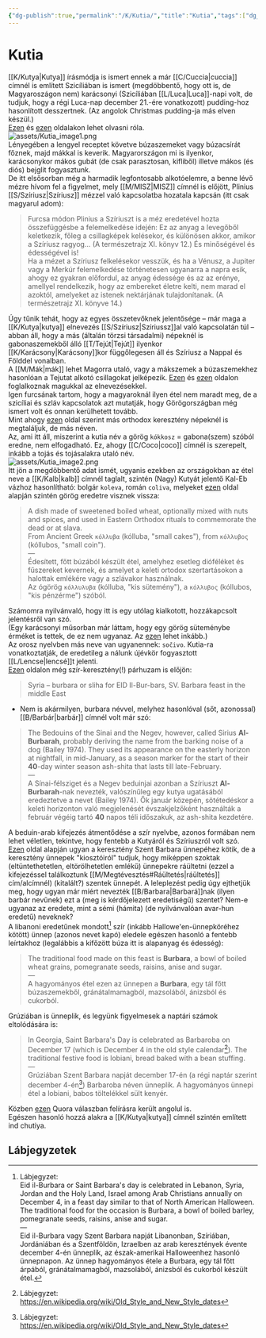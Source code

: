 ```yaml
---
{"dg-publish":true,"permalink":"/K/Kutia/","title":"Kutia","tags":["dg_uploaded","Englishtexttranslated"],"created":"2023-11-11T11:23","updated":"2023-11-11T11:23"}
---
```



# Kutia

[[K/Kutya\|Kutya]] írásmódja is ismert ennek a már [[C/Cuccia\|cuccia]] címnél is említett Szicíliában is ismert (megdöbbentő, hogy ott is, de Magyaroszágon nem) karácsonyi (Szicíliában [[L/Luca\|Luca]]-napi volt, de tudjuk, hogy a régi Luca-nap december 21.-ére vonatkozott) pudding-hoz hasonlított desszertnek. (Az angolok Christmas pudding-ja más elven készül.)  
[Ezen](https://www.everydayhealthyrecipes.com/polish-kutia-recipe-wheat-berry-pudding/) és [ezen](https://en.avtodid.pp.ua/17395/1/kutia.html) oldalakon lehet olvasni róla.  
![assets/Kutia_image1.png](/img/user/K/assets/Kutia_image1.png)  
Lényegében a lengyel receptet követve búzaszemeket vagy búzacsírát főznek, majd mákkal is keverik. Magyarországon mi is ilyenkor, karácsonykor mákos gubát (de csak parasztosan, kifliből) illetve mákos (és diós) bejglit fogyasztunk.  
De itt elsősorban még a harmadik legfontosabb alkotóelemre, a benne lévő mézre hívom fel a figyelmet, mely [[M/MISZ\|MISZ]] címnél is előjött, Plinius [[S/Szíriusz\|Szíriusz]] mézzel való kapcsolatba hozatala kapcsán (itt csak magyarul adom):  
> Furcsa módon Plinius a Szíriuszt is a méz eredetével hozta összefüggésbe a felemelkedése idején:
> Ez az anyag a levegőből keletkezik, főleg a csillagképek kelésekor, és különösen akkor, amikor a Szíriusz ragyog... (A természetrajz XI. könyv 12.)
> És minőségével és édességével is!  
> Ha a mézet a Szíriusz felkelésekor vesszük, és ha a Vénusz, a Jupiter vagy a Merkúr felemelkedése történetesen ugyanarra a napra esik, ahogy ez gyakran előfordul, az anyag édessége és az az erénye, amellyel rendelkezik, hogy az embereket életre kelti, nem marad el azoktól, amelyeket az istenek nektárjának tulajdonítanak. (A természetrajz XI. könyve 14.)  

Úgy tűnik tehát, hogy az egyes összetevőknek jelentősége – már maga a [[K/Kutya\|kutya]] elnevezés [[S/Szíriusz\|Szíriussz]]al való kapcsolatán túl – abban áll, hogy a más (általán törzsi társadalmi) népeknél is gabonaszemekből álló [[T/Tejút\|Tejút]] ilyenkor [[K/Karácsony\|Karácsony]]kor függőlegesen áll és Szíriusz a Nappal és Földdel vonalban.  
A [[M/Mák\|mák]] lehet Magorra utaló, vagy a mákszemek a búzaszemekhez hasonlóan a Tejutat alkotó csillagokat jelképezik. [Ezen](https://en.wiktionary.org/wiki/kutia) és [ezen](https://en.wiktionary.org/wiki/%D0%BA%D1%83%D1%82%D1%8F#Ukrainian) oldalon foglalkoznak magukkal az elnevezésekkel.  
Igen furcsának tartom, hogy a magyaroknál ilyen étel nem maradt meg, de a szicíliai és szláv kapcsolatok azt mutatják, hogy Görögországban még ismert volt és onnan kerülhetett tovább.  
Mint ahogy [ezen](https://en.wikipedia.org/wiki/Kutia) oldal szerint más orthodox keresztény népeknél is megtaláljuk, de más néven.  
Az, ami itt áll, miszerint a kutia név a görög `kókkosz` = gabona(szem) szóból eredne, nem elfogadható. Ez, ahogy [[C/Coco\|coco]] címnél is szerepelt, inkább a tojás és tojásalakra utaló név.  
![assets/Kutia_image2.png](/img/user/K/assets/Kutia_image2.png)  
Itt jön a megdöbbentő adat ismét, ugyanis ezekben az országokban az étel neve a [[K/Kalb\|kalb]] címnél taglalt, szintén (Nagy) Kutyát jelentő Kal-Eb vázhoz hasonlítható: bolgár `koleva`, román `coliva`, melyeket [ezen](https://en.wiktionary.org/wiki/koliva) oldal alapján szintén görög eredetre visznek vissza:  
> A dish made of sweetened boiled wheat, optionally mixed with nuts and spices, and used in Eastern Orthodox rituals to commemorate the dead or at slava.  
> From Ancient Greek `κόλλυβα` (kólluba, "small cakes"), from `κόλλυβος` (kóllubos, "small coin").  
> —  
> Édesített, főtt búzából készült étel, amelyhez esetleg dióféléket és fűszereket kevernek, és amelyet a keleti ortodox szertartásokon a halottak emlékére vagy a szlávakor használnak.  
> Az ógörög `κόλλυλυβα` (kólluba, "kis sütemény"), a `κόλλυβος` (kóllubos, "kis pénzérme") szóból.  

Számomra nyilvánvaló, hogy itt is egy utólag kialkotott, hozzákapcsolt jelentésről van szó.  
(Egy karácsonyi műsorban már láttam, hogy egy görög süteménybe érméket is tettek, de ez nem ugyanaz. Az [ezen](https://en.wikipedia.org/wiki/Vasilopita) lehet inkább.)  
Az orosz nyelvben más neve van ugyanennek: `sočivo`. Kutia-ra vonatkoztatják, de eredetileg a nálunk újévkör fogyasztott [[L/Lencse\|lencsé]]t jelenti.  
[Ezen](https://en.avtodid.pp.ua/17395/1/kutia.html) oldalon még szír-keresztény(!) párhuzam is előjön:  
> Syria – burbara or sliha for EID Il-Bur-bars, SV. Barbara feast in the middle East  
- Nem is akármilyen, burbara névvel, melyhez hasonlóval (sőt, azonossal) [[B/Barbár\|barbár]] címnél volt már szó:  
> The Bedouins of the Sinai and the Negev, however, called Sirius **Al-Burbarah**, probably deriving the name from the barking noise of a dog (Bailey 1974). They used its appearance on the easterly horizon at nightfall, in mid-January, as a season marker for the start of their **40**-day winter season ash-shita that lasts till late-February.  
> —  
> A Sínai-félsziget és a Negev beduinjai azonban a Szíriuszt **Al-Burbarah**-nak nevezték, valószínűleg egy kutya ugatásából eredeztetve a nevet (Bailey 1974). Ők január közepén, sötétedéskor a keleti horizonton való megjelenését évszakjelzőként használták a február végéig tartó **40** napos téli időszakuk, az ash-shita kezdetére.  

A beduin-arab kifejezés átmentődése a szír nyelvbe, azonos formában nem lehet véletlen, tekintve, hogy fentebb a Kutyáról és Szíriuszról volt szó.  
[Ezen](https://en.wikipedia.org/wiki/Eid_il-Burbara) oldal alapján ugyan a keresztény Szent Barbara ünnepéhez kötik, de a keresztény ünnepek "kiosztóiról" tudjuk, hogy miképpen szoktak (eltüntethetetlen, eltörölhetetlen emlékű) ünnepekre ráültetni (ezzel a kifejezéssel találkoztunk [[M/Megtévesztés#Ráültetés\|ráültetés]] cím/alcímnél) (kitalált?) szentek ünnepét. A leleplezést pedig úgy ejthetjük meg, hogy ugyan már miért nevezték [[B/Barbara\|Barbará]]nak (ilyen barbár nevűnek) ezt a (meg is kérdőjelezett eredetiségű) szentet? Nem-e ugyanaz az eredete, mint a sémi (hámita) (de nyilvánvalóan avar-hun eredetű) neveknek?  
A libanoni eredetűnek mondott[^1] szír (inkább Hallowe'en-ünnepköréhez kötött) ünnep (azonos nevet kapó) eledele egészen hasonló a fentebb leírtakhoz (legalábbis a kifőzött búza itt is alapanyag és édesség):  
> The traditional food made on this feast is **Burbara**, a bowl of boiled wheat grains, pomegranate seeds, raisins, anise and sugar.  
> —  
> A hagyományos étel ezen az ünnepen a **Burbara**, egy tál főtt búzaszemekből, gránátalmamagból, mazsolából, ánizsból és cukorból.  

Grúziában is ünneplik, és legyünk figyelmesek a naptári számok eltolódására is:  
> In Georgia, Saint Barbara's Day is celebrated as Barbaroba on December 17 (which is December 4 in the old style calendar[^2]). The traditional festive food is lobiani, bread baked with a bean stuffing.  
> —  
> Grúziában Szent Barbara napját december 17-én (a régi naptár szerint december 4-én[^2]) Barbaroba néven ünneplik. A hagyományos ünnepi étel a lobiani, babos töltelékkel sült kenyér.  

Közben [ezen](https://qr.ae/pNDfzL) Quora válaszban felírásra került angolul is.   
Egészen hasonló hozzá alakra a [[K/Kutya\|kutya]] címnél szintén említett ind chutiya.  

## Lábjegyzetek

[^1]: Lábjegyzet:  
Eid il-Burbara or Saint Barbara's day is celebrated in Lebanon, Syria, Jordan and the Holy Land, Israel among Arab Christians annually on December 4, in a feast day similar to that of North American Halloween. The traditional food for the occasion is Burbara, a bowl of boiled barley, pomegranate seeds, raisins, anise and sugar.  
—  
Eid il-Burbara vagy Szent Barbara napját Libanonban, Szíriában, Jordániában és a Szentföldön, Izraelben az arab keresztények évente december 4-én ünneplik, az észak-amerikai Halloweenhez hasonló ünnepnapon. Az ünnep hagyományos étele a Burbara, egy tál főtt árpából, gránátalmamagból, mazsolából, ánizsból és cukorból készült étel.  

[^2]: Lábjegyzet:  
https://en.wikipedia.org/wiki/Old_Style_and_New_Style_dates  